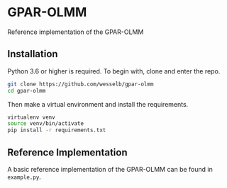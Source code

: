 # GPAR-OLMM

Reference implementation of the GPAR-OLMM

## Installation

Python 3.6 or higher is required.
To begin with, clone and enter the repo.

```bash
git clone https://github.com/wesselb/gpar-olmm
cd gpar-olmm
```

Then make a virtual environment and install the requirements.

```bash
virtualenv venv
source venv/bin/activate
pip install -r requirements.txt
```


## Reference Implementation

A basic reference implementation of the GPAR-OLMM can be found in
`example.py`.
